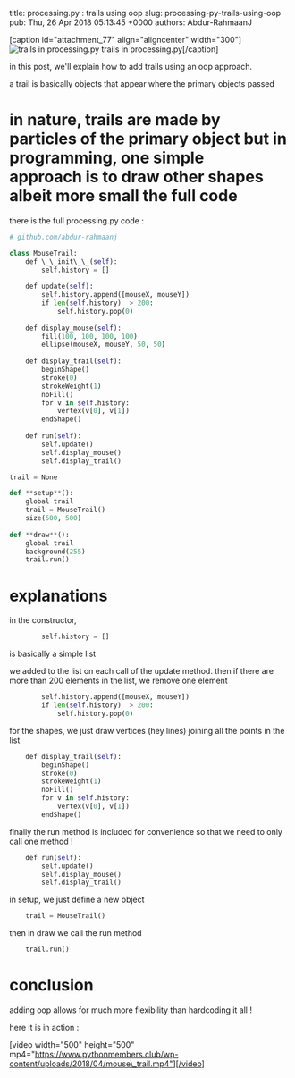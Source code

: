 title: processing.py : trails using oop
slug: processing-py-trails-using-oop
pub: Thu, 26 Apr 2018 05:13:45 +0000
authors: Abdur-RahmaanJ

[caption id="attachment\_77" align="aligncenter" width="300"]![trails in processing.py](https://www.pythonmembers.club/wp-content/uploads/2018/04/trail-300x300.png) trails in processing.py[/caption]

in this post, we'll explain how to add trails using an oop approach.

a trail is basically objects that appear where the primary objects passed

in nature, trails are made by particles of the primary object but in programming, one simple approach is to draw other shapes albeit more small
the full code
=============


there is the full processing.py code :

```python
# github.com/abdur-rahmaanj

```


```python
class MouseTrail:
    def \_\_init\_\_(self):
        self.history = []
        
    def update(self):
        self.history.append([mouseX, mouseY])
        if len(self.history)  > 200:
            self.history.pop(0)
            
    def display_mouse(self):
        fill(100, 100, 100, 100)
        ellipse(mouseX, mouseY, 50, 50)
        
    def display_trail(self):
        beginShape()
        stroke(0)
        strokeWeight(1)
        noFill()
        for v in self.history:
            vertex(v[0], v[1])
        endShape()
        
    def run(self):
        self.update()
        self.display_mouse()
        self.display_trail()

trail = None

def **setup**():
    global trail
    trail = MouseTrail()
    size(500, 500)
    
def **draw**():
    global trail
    background(255)
    trail.run()

```

explanations
============


in the constructor,

```python
        self.history = []
```

is basically a simple list

we added to the list on each call of the update method. then if there are more than 200 elements in the list, we remove one element

```python
        self.history.append([mouseX, mouseY])
        if len(self.history)  > 200:
            self.history.pop(0)

```

for the shapes, we just draw vertices (hey lines) joining all the points in the list

```python
    def display_trail(self):
        beginShape()
        stroke(0)
        strokeWeight(1)
        noFill()
        for v in self.history:
            vertex(v[0], v[1])
        endShape()
```

finally the run method is included for convenience so that we need to only call one method !

```python
    def run(self):
        self.update()
        self.display_mouse()
        self.display_trail()
```

in setup, we just define a new object

```python
    trail = MouseTrail()
```

then in draw we call the run method

```python
    trail.run()

```

conclusion
==========


adding oop allows for much more flexibility than hardcoding it all !

here it is in action :

[video width="500" height="500" mp4="https://www.pythonmembers.club/wp-content/uploads/2018/04/mouse\_trail.mp4"][/video]

